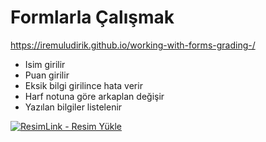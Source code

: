 # Formlarla Çalışmak

https://iremuludirik.github.io/working-with-forms-grading-/

- Isim girilir
- Puan girilir
- Eksik bilgi girilince hata verir
- Harf notuna göre arkaplan değişir
- Yazılan bilgiler listelenir

<a href="https://resimlink.com/TdQ3" title="ResimLink - Resim Yükle"><img src="https://r.resimlink.com/TdQ3.jpg" title="ResimLink - Resim Yükle" alt="ResimLink - Resim Yükle"></a>
